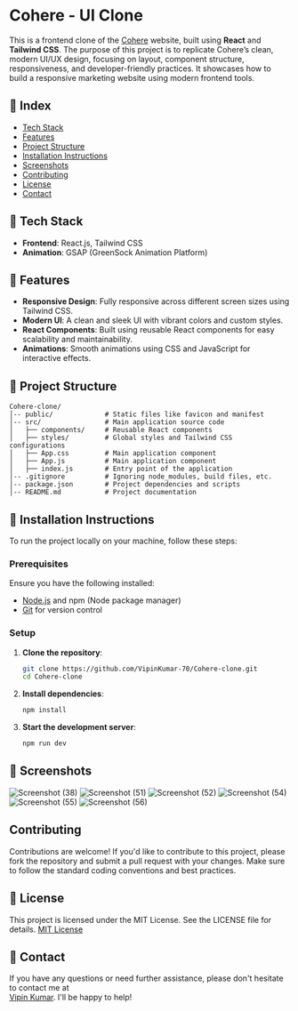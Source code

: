 # Cohere - UI Clone

This is a frontend clone of the [Cohere](https://cohere-clone.vercel.app/) website, built using **React** and **Tailwind CSS**. The purpose of this project is to replicate Cohere’s clean, modern UI/UX design, focusing on layout, component structure, responsiveness, and developer-friendly practices. It showcases how to build a responsive marketing website using modern frontend tools.

## 📑 Index

- [Tech Stack](#-tech-stack)
- [Features](#-features)
- [Project Structure](#-project-structure)
- [Installation Instructions](#-installation-instructions)
- [Screenshots](#-screenshots)
- [Contributing](#-contributing)
- [License](#-license)
- [Contact](#-contact)

## 🚀 Tech Stack

- **Frontend**: React.js, Tailwind CSS
- **Animation**: GSAP (GreenSock Animation Platform)

## 🎯 Features

- **Responsive Design**: Fully responsive across different screen sizes using Tailwind CSS.
- **Modern UI**: A clean and sleek UI with vibrant colors and custom styles.
- **React Components**: Built using reusable React components for easy scalability and maintainability.
- **Animations**: Smooth animations using CSS and JavaScript for interactive effects.

## 📂 Project Structure

```
Cohere-clone/
│-- public/             # Static files like favicon and manifest
│-- src/                # Main application source code
│   ├── components/     # Reusable React components
│   ├── styles/         # Global styles and Tailwind CSS configurations
│   ├── App.css         # Main application component
│   ├── App.js          # Main application component
│   ├── index.js        # Entry point of the application
│-- .gitignore          # Ignoring node_modules, build files, etc.
│-- package.json        # Project dependencies and scripts
│-- README.md           # Project documentation
```

## 🔧 Installation Instructions

To run the project locally on your machine, follow these steps:

### Prerequisites

Ensure you have the following installed:

- [Node.js](https://nodejs.org/) and npm (Node package manager)
- [Git](https://git-scm.com/) for version control

### Setup

1. **Clone the repository**:

   ```sh
   git clone https://github.com/VipinKumar-70/Cohere-clone.git
   cd Cohere-clone
   ```

2. **Install dependencies**:

   ```sh
   npm install
   ```

3. **Start the development server**:

   ```sh
   npm run dev
   ```

## 📸 Screenshots
![Screenshot (38)](https://github.com/user-attachments/assets/c63cc4a9-6a38-4fc3-86c0-abaf28e641a8)
![Screenshot (51)](https://github.com/user-attachments/assets/419e35c5-38b1-46ca-838f-e5f8e13d7bcf)
![Screenshot (52)](https://github.com/user-attachments/assets/8ac4d133-44eb-4139-8971-e31666feb864)
![Screenshot (54)](https://github.com/user-attachments/assets/4ff74629-027d-4eaf-9082-fe4c781c4bc3)
![Screenshot (55)](https://github.com/user-attachments/assets/15b7a84a-8ed4-4ed2-965e-5cbdf0029c60)
![Screenshot (56)](https://github.com/user-attachments/assets/fca225dc-87ea-492c-9939-91b76771dd6c)


## Contributing

Contributions are welcome! If you'd like to contribute to this project, please fork the repository and submit a pull request with your changes. Make sure to follow the standard coding conventions and best practices.

## 📜 License

This project is licensed under the MIT License. See the LICENSE file for details. [MIT License](LICENSE)

## 📩 Contact

If you have any questions or need further assistance, please don't hesitate to contact me at  
[Vipin Kumar](mailto:vipin70kr@gmail.com). I'll be happy to help!

